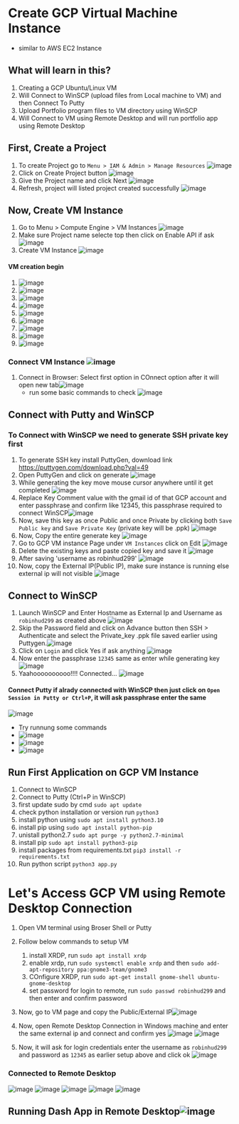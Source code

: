 # Create GCP Virtual Machine Instance 
  - similar to AWS EC2 Instance

## What will learn in this?
1. Creating a GCP Ubuntu/Linux VM
2. Will Connect to WinSCP (upload files from Local machine to VM) and then Connect To Putty
3. Upload Portfolio program files to VM directory using WinSCP
4. Will Connect to VM using Remote Desktop and will run portfolio app using Remote Desktop


## First, Create a Project
1. To create Project go to `Menu > IAM & Admin > Manage Resources` ![image](https://user-images.githubusercontent.com/40932902/208935255-cfb10bbe-4cfa-43f6-a72f-8befb8a58a80.png)
2. Click on Create Project button ![image](https://user-images.githubusercontent.com/40932902/208935571-49883fce-112e-453b-8420-38b695175e51.png)
3. Give the Project name and click Next ![image](https://user-images.githubusercontent.com/40932902/208936009-18cff531-d352-44d7-87f3-a68236531703.png)
4. Refresh, project will listed project created successfully ![image](https://user-images.githubusercontent.com/40932902/208936224-07e96323-b5c2-4a1c-a846-e90e2a85df3e.png)

## Now, Create VM Instance
1. Go to Menu > Compute Engine > VM Instances ![image](https://user-images.githubusercontent.com/40932902/208936806-e139e143-de76-47a1-b0ac-6a88c14dd285.png)
2. Make sure Project name selecte top then click on Enable API if ask ![image](https://user-images.githubusercontent.com/40932902/208937098-ebe7954e-f5ce-4b04-9471-3e68caef0c20.png)
3. Create VM Instance ![image](https://user-images.githubusercontent.com/40932902/208937527-b2fb82a2-8846-471e-a257-c8123f919102.png)
#### VM creation begin
  1. ![image](https://user-images.githubusercontent.com/40932902/208940608-a4874d04-e4b0-4991-9ebf-1a5c5b892afd.png)
  2. ![image](https://user-images.githubusercontent.com/40932902/208940777-bc915590-e4bf-4342-98d7-fd7d2214df36.png)
  3. ![image](https://user-images.githubusercontent.com/40932902/208940923-29122610-b054-4681-ab42-6582a0f119b8.png)
  4. ![image](https://user-images.githubusercontent.com/40932902/208941075-d5796361-9f76-4a9f-82c2-6296504d533f.png)
  5. ![image](https://user-images.githubusercontent.com/40932902/208941319-e1fb11d6-6ff1-4f0e-b1b9-390e81d11918.png)
  6. ![image](https://user-images.githubusercontent.com/40932902/208941632-a2b6fe75-2827-4adf-9c5f-26fb847c65d7.png)
  7. ![image](https://user-images.githubusercontent.com/40932902/208941835-b3f07004-5dd3-4900-85a9-89f2af12bbbf.png)
  8. ![image](https://user-images.githubusercontent.com/40932902/208942069-14ec5df3-22c3-40d8-9905-2b470535c026.png)
  9. ![image](https://user-images.githubusercontent.com/40932902/208942118-b0b2241b-caf4-44e3-8a10-5e94cb2bf09e.png)

### Connect VM Instance ![image](https://user-images.githubusercontent.com/40932902/208942251-bdca4fbd-b01a-40e4-8560-c7072977d3c3.png)
1. Connect in Browser: Select first option in COnnect option after it will open new tab![image](https://user-images.githubusercontent.com/40932902/208942725-435ccfcb-59ae-46d7-8bfa-536bf204ea65.png)
   - run some basic commands to check ![image](https://user-images.githubusercontent.com/40932902/208943446-cf6260f1-e1f4-4ca7-8b31-1d84412d3825.png)
## Connect with Putty and WinSCP
### To Connect with WinSCP we need to generate SSH private key first
1. To generate SSH key install PuttyGen, download link https://puttygen.com/download.php?val=49
2. Open PuttyGen and click on generate ![image](https://user-images.githubusercontent.com/40932902/208953616-5a85aed9-88e9-4ec1-93bc-63da90ab8ae8.png)
3. While generating the key move mouse cursor anywhere until it get completed ![image](https://user-images.githubusercontent.com/40932902/208953929-0da64d33-7b69-4f00-87c1-3c6d03d643a7.png)
4. Replace Key Comment value with the gmail id of that GCP account and enter passphrase and confirm like 12345, this passphrase required to connect WinSCP![image](https://user-images.githubusercontent.com/40932902/208954902-106791ec-8292-4c0e-99ea-68913f43b596.png)
5. Now, save this key as once Public and once Private by clicking both `Save Public key` and `Save Private Key` (private key will be .ppk) ![image](https://user-images.githubusercontent.com/40932902/208955780-7f10dce6-7532-42f5-b04e-236e3846d378.png)
6. Now, Copy the entire generate key ![image](https://user-images.githubusercontent.com/40932902/208955737-9992c13a-c47f-4558-b0ec-6fc6c4f77866.png)
7. Go to GCP VM instance Page under `VM Instances` click on Edit ![image](https://user-images.githubusercontent.com/40932902/208956212-232cc90e-f4a4-45b1-8555-5be0889fc13e.png)
8. Delete the existing keys and paste copied key and save it ![image](https://user-images.githubusercontent.com/40932902/208957657-bd464579-fc6f-4a77-9ffb-289429891d63.png)
9. After saving 'username as robinhud299' ![image](https://user-images.githubusercontent.com/40932902/208957902-bed6fbef-a388-4f03-806a-8ceeff426301.png)
10. Now, copy the External IP(Public IP), make sure instance is running else external ip will not visible ![image](https://user-images.githubusercontent.com/40932902/208958430-09d6b298-a21e-4f90-9bd9-dac119a5ee8d.png)

## Connect to WinSCP
1. Launch WinSCP and  Enter Hostname as External Ip and Username as `robinhud299` as created above ![image](https://user-images.githubusercontent.com/40932902/208958817-840ddbb7-5180-489c-b925-3ce776d70df9.png)
2. Skip the Password field and click on Advance button then SSH > Authenticate and select the Private_key .ppk file saved earlier using Puttygen.![image](https://user-images.githubusercontent.com/40932902/208959298-779b397b-bbe5-4f40-85ae-7e8cf08fa5f4.png)
3. Click on `Login` and click Yes if ask anything ![image](https://user-images.githubusercontent.com/40932902/208959479-e9764aa9-977c-4f8b-80bd-2714e376d951.png)
4. Now enter the passphrase `12345` same as enter while generating key ![image](https://user-images.githubusercontent.com/40932902/208959713-237bbd6e-2b65-41e9-a4c4-774eb7a73d4e.png)
5. Yaahoooooooooo!!!! Connected... ![image](https://user-images.githubusercontent.com/40932902/208959867-d16d6f5a-b6cd-4adc-9e37-2d2e41b42275.png)

####  Connect Putty if alrady connected with WinSCP then just click on `Open Session in Putty or Ctrl+P`, it will ask passphrase enter the same
![image](https://user-images.githubusercontent.com/40932902/208960318-747be84b-d3a0-4502-8bb9-575600d19a3d.png)

- Try runnung some commands 
- ![image](https://user-images.githubusercontent.com/40932902/208960841-9f656993-bb5c-46ac-85ad-c23475275c1d.png)
- ![image](https://user-images.githubusercontent.com/40932902/208961036-09464c48-dd71-4eb4-b28a-643973c9a5e4.png)
- ![image](https://user-images.githubusercontent.com/40932902/208961340-10628d98-7802-4861-b72d-745954d4f654.png)

## Run First Application on GCP VM Instance
1. Connect to WinSCP
2. Connect to Putty (Ctrl+P in WinSCP)
3. first update sudo by cmd `sudo apt update`
4. check python installation or version  run `python3`
5. install python using `sudo apt install python3.10`
6. install pip using `sudo apt install python-pip`
7. unistall python2.7 `sudo apt purge -y python2.7-minimal`
8. install pip `sudo apt install python3-pip`
9. install packages from requirements.txt `pip3 install -r requirements.txt`
10. Run python script `python3 app.py`


# Let's Access GCP VM using Remote Desktop Connection
1.  Open VM terminal using Broser Shell or Putty
2.  Follow below commands to setup VM
    1. install XRDP, run `sudo apt install xrdp`
    2. enable xrdp, run `sudo systemctl enable xrdp` and then `sudo add-apt-repository ppa:gnome3-team/gnome3`
    3. COnfigure XRDP, run `sudo apt-get install gnome-shell ubuntu-gnome-desktop`
    4. set password for login to remote, run `sudo passwd robinhud299` and then enter and confirm password 
3.  Now, go to VM page and copy the Public/External IP![image](https://user-images.githubusercontent.com/40932902/209124409-6ae58ae6-8c5c-4107-a103-a4dc0cb6ea43.png)

4.  Now, open Remote Desktop Connection in Windows machine and enter the same external ip and connect and confirm yes ![image](https://user-images.githubusercontent.com/40932902/209124593-29f7b749-ca47-4b1d-b1e3-e07620285dd8.png) ![image](https://user-images.githubusercontent.com/40932902/209124714-839acc3c-3869-4c5b-a0f1-184cc85ede55.png)

5. Now, it will ask for login credentials enter the username as `robinhud299` and password as `12345` as earlier setup above and click ok ![image](https://user-images.githubusercontent.com/40932902/209124982-a1f366bb-7459-401a-89e2-0bd58207d8c4.png)
### Connected to Remote Desktop
![image](https://user-images.githubusercontent.com/40932902/209126302-5eb37b07-fb78-450d-978e-2bd216d385aa.png)
![image](https://user-images.githubusercontent.com/40932902/209126898-a999f032-e26b-4663-bfea-1ee178ec2fba.png)
![image](https://user-images.githubusercontent.com/40932902/209127269-0ded3956-583f-4908-a6c3-41e1ac809d00.png)
![image](https://user-images.githubusercontent.com/40932902/209127297-542f6fda-ea50-4065-8e82-5119f048a4b2.png)
![image](https://user-images.githubusercontent.com/40932902/209127787-54036142-9087-4fd5-b8f2-bd282f7916b8.png)

## Running Dash App in Remote Desktop![image](https://user-images.githubusercontent.com/40932902/209128395-b552c8bb-4cb4-49d0-b361-525bf65ac806.png)


